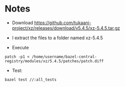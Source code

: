 # Notes

- Download https://github.com/tukaani-project/xz/releases/download/v5.4.5/xz-5.4.5.tar.gz

- I extract the files to a folder named xz-5.4.5

- Execute

```shell
patch -p1 < /home/username/bazel-central-registry/modules/xz/5.4.5/patches/patch.diff
```

- Test:

```shell
bazel test //:all_tests
```
